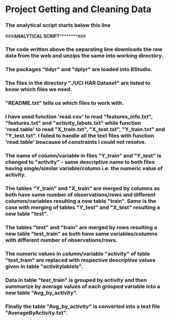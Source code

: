 # Project Getting and Cleaning Data
### The analytical script starts below this line
###**************************ANALYTICAL SCRIPT**********************************###
### The code written above the separating line downloads the raw data from the web and unzips the same into working directory.
### The packages "tidyr" and "dplyr" are loaded into RStudio.
### The files in the directory "./UCI HAR Dataset" are listed to know which files we need.
### "README.txt" tells us which files to work with.
### I have used function 'read.csv' to read "features_info.txt", "features.txt" and "activity_labels.txt" while function 'read.table' to read "X_train.txt", "X_test.txt", "Y_train.txt" and "Y_test.txt". I failed to handle all the text files with function 'read.table' beacause of constraints I could not resolve.
### The name of column/variable in files "Y_train" and "Y_test" is changed to "activity" - same descriptive name to both files having single/similar variable/column i.e. the numeric value of activity.
### The tables "Y_train" and "X_train" are merged by columns as both have same number of observations/rows and different columns/variables resulting a new table "train". Same is the case with merging of tables "Y_test" and "X_test" resulting a new table "test".
### The tables "test" and "train" are merged by rows resulting a new table "test_train" as both have same variables/columns with different number of observations/rows.
### The numeric values in column/variable "activity" of table "test_train" are replaced with respective descriptive values given in table "activitylablels".
### Data in table "test_train" is grouped by activity and then summarize by average values of each grouped variable into a new table "Avg_by_activity".
### Finally the table "Avg_by_activity" is converted into a text file "AverageByActivity.txt".
